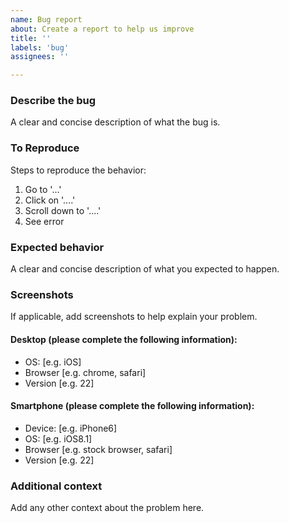 ```yaml
---
name: Bug report
about: Create a report to help us improve
title: ''
labels: 'bug'
assignees: ''

---
```


### Describe the bug
A clear and concise description of what the bug is.

### To Reproduce
Steps to reproduce the behavior:
1. Go to '...'
2. Click on '....'
3. Scroll down to '....'
4. See error

### Expected behavior
A clear and concise description of what you expected to happen.

### Screenshots
If applicable, add screenshots to help explain your problem.

#### Desktop (please complete the following information):
 - OS: [e.g. iOS]
 - Browser [e.g. chrome, safari]
 - Version [e.g. 22]

#### Smartphone (please complete the following information):
 - Device: [e.g. iPhone6]
 - OS: [e.g. iOS8.1]
 - Browser [e.g. stock browser, safari]
 - Version [e.g. 22]

### Additional context
Add any other context about the problem here.
